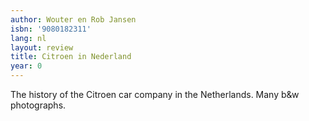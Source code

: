 ```yaml
---
author: Wouter en Rob Jansen
isbn: '9080182311'
lang: nl
layout: review
title: Citroen in Nederland
year: 0
---
```

The history of the Citroen car company in the Netherlands. Many b&w photographs.
